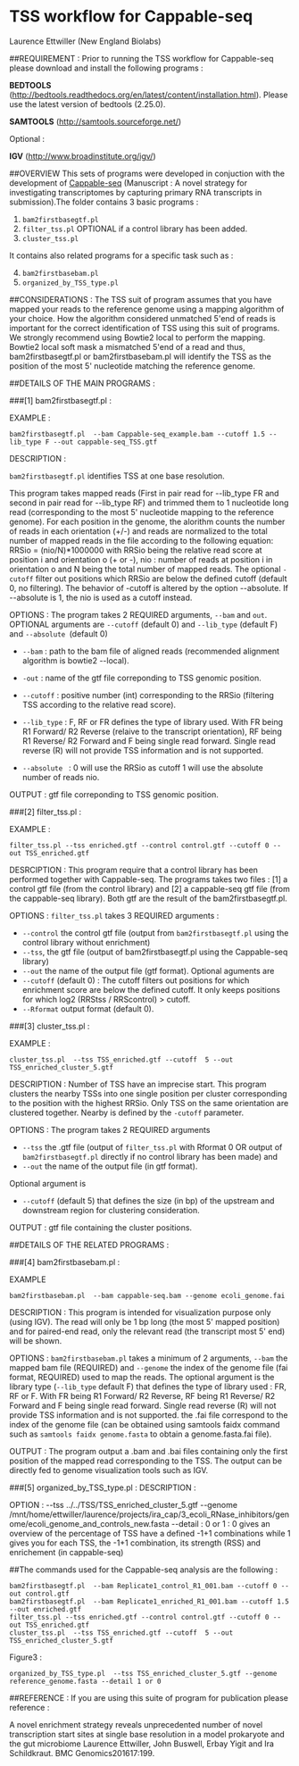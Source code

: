 # TSS workflow for Cappable-seq
 Laurence Ettwiller (New England Biolabs)


##REQUIREMENT : 
Prior to running the TSS workflow for Cappable-seq please download and install the following programs :

**BEDTOOLS** (http://bedtools.readthedocs.org/en/latest/content/installation.html). Please use the latest version of bedtools (2.25.0). 

**SAMTOOLS** (http://samtools.sourceforge.net/)

Optional : 

**IGV** (http://www.broadinstitute.org/igv/)


##OVERVIEW
This sets of programs were developed in conjuction with the development of [Cappable-seq][Cappable-seq] (Manuscript :
A novel strategy for investigating transcriptomes by capturing primary RNA transcripts in submission).The folder contains 3 basic programs :
 
 1. ```bam2firstbasegtf.pl``` 
 2. ```filter_tss.pl``` OPTIONAL if a control library has been added.  
 3. ```cluster_tss.pl```

It contains also related programs for a specific task such as :
   
  4. ```bam2firstbasebam.pl```
  5. ```organized_by_TSS_type.pl``` 

[Cappable-seq]: http://bmcgenomics.biomedcentral.com/articles/10.1186/s12864-016-2539-z

##CONSIDERATIONS :
The TSS suit of program assumes that you have mapped your reads to the reference genome using a mapping algorithm of your choice. How the algorithm considered unmatched 5'end of reads is important for the correct identification of TSS using this suit of programs. We strongly recommend using Bowtie2 local to perform the mapping. Bowtie2 local soft mask a mismatched 5'end of a read and thus, bam2firstbasegtf.pl or bam2firstbasebam.pl will identify the TSS as the position of the most 5' nucleotide matching the reference genome. 

##DETAILS OF THE MAIN PROGRAMS :

###[1] bam2firstbasegtf.pl :

EXAMPLE :
```
bam2firstbasegtf.pl  --bam Cappable-seq_example.bam --cutoff 1.5 --lib_type F --out cappable-seq_TSS.gtf
```

DESCRIPTION :

```bam2firstbasegtf.pl``` identifies TSS at one base resolution. 

This program takes mapped reads (First in pair read for --lib_type FR and second in pair read for --lib_type RF) and trimmed them to 1 nucleotide long read (corresponding to the most 5' nucleotide mapping to the reference genome). For each position in the genome, the alorithm counts the number of reads in each orientation (+/-) and reads are normalized to the total number of mapped reads in the file according to the following equation:  RRSio = (nio/N)*1000000 with RRSio being the relative read score at position i and orientation o (+ or -), nio : number of reads at position i in orientation o and N being the total number of mapped reads. The optional ```-cutoff``` filter out positions which RRSio are below the defined cutoff (default 0, no filtering). The behavior of -cutoff is altered by the option --absolute. If --absolute is 1, the nio is used as a cutoff instead. 

OPTIONS :
The program takes 2 REQUIRED arguments, ```--bam``` and ```out```. OPTIONAL arguments are ```--cutoff``` (default 0) and ```--lib_type``` (default F) and ```--absolute ```(default 0)

* ```--bam``` : path to the bam file of aligned reads (recommended alignment algorithm is bowtie2 --local).

* ```-out``` : name of the  gtf file correponding to TSS genomic position.

* ```--cutoff``` : positive number (int) corresponding to the RRSio (filtering TSS according to the relative read score).

* ```--lib_type``` : F, RF or FR defines the type of library used. With FR being R1 Forward/ R2 Reverse (relaive to the transcript orientation), RF being R1 Reverse/ R2 Forward and F being single read forward. Single read reverse (R) will not provide TSS information and is not supported.

* ```--absolute ``` : 0 will use the RRSio as cutoff 1 will use the absolute number of reads nio.

OUTPUT : gtf file correponding to TSS genomic position. 
 


###[2] filter_tss.pl : 

EXAMPLE : 
```
filter_tss.pl --tss enriched.gtf --control control.gtf --cutoff 0 --out TSS_enriched.gtf
```

DESRCIPTION :
This program require that a control library has been performed together with Cappable-seq. The programs takes two files : [1] a control gtf file (from the control library) and  [2] a cappable-seq gtf file (from the cappable-seq library). Both gtf are the result of the bam2firstbasegtf.pl. 

    
OPTIONS :
```filter_tss.pl``` takes 3 REQUIRED arguments :
* ```--control```  the control gtf file (output from ```bam2firstbasegtf.pl``` using the control library without enrichment)
* ```--tss```, the gtf file (output of bam2firstbasegtf.pl using the Cappable-seq library)
* ```--out``` the name of the output file (gtf format). 
Optional aguments are 
* ```--cutoff``` (default 0) :  The cutoff filters out positions for which enrichment score are below the defined cutoff. It only keeps positions for which log2 (RRStss / RRScontrol) > cutoff.
* ```--Rformat``` output format (default 0).

 
###[3] cluster_tss.pl : 

EXAMPLE : 
```
cluster_tss.pl  --tss TSS_enriched.gtf --cutoff  5 --out TSS_enriched_cluster_5.gtf
```

DESCRIPTION : Number of	TSS have an imprecise start. This program clusters the nearby TSSs into	one single position per	cluster corresponding to the position with the highest RRSio. Only TSS on the same orientation are clustered together. Nearby is defined by the	```-cutoff``` parameter.

OPTIONS : 
The program takes 2 REQUIRED arguments 
* ```--tss``` the .gtf file (output of ```filter_tss.pl``` with Rformat 0 OR output of ```bam2firstbasegtf.pl``` directly if no control library has been made) and 
* ```--out``` the name of the output file (in gtf format). 

Optional argument is 
* ```--cutoff``` (default 5) that defines the size (in bp) of the upstream and downstream region for clustering consideration. 

OUTPUT :
gtf file containing the cluster positions. 

##DETAILS OF THE RELATED PROGRAMS :


###[4] bam2firstbasebam.pl :

EXAMPLE
```
bam2firstbasebam.pl  --bam cappable-seq.bam --genome ecoli_genome.fai
```

DESCRIPTION : This program is intended for visualization purpose only (using IGV). The read will only be 1 bp long (the most 5' mapped position) and for paired-end read, only the relevant read (the transcript most 5' end) will be shown. 

OPTIONS :
```bam2firstbasebam.pl``` takes a minimum of 2 arguments, ```--bam``` the mapped bam file (REQUIRED) and ```--genome``` the index of the genome file (fai format, REQUIRED) used to map the reads. The optional argument is the library type (```--lib_type``` default F) that defines the type of library used : FR, RF or F. With FR being R1 Forward/ R2 Reverse, RF being R1 Reverse/ R2 Forward and F being single read forward. Single read reverse (R) will not provide TSS information and is not supported. the .fai file correspond to the index of the genome file (can be obtained using samtools faidx command such as ```samtools faidx genome.fasta``` to obtain a genome.fasta.fai file). 

OUTPUT :
The program output a .bam and .bai files containing only the first position of the mapped read corresponding to the TSS. The output can be directly fed to genome visualization tools such as IGV.



###[5] organized_by_TSS_type.pl :
DESCRIPTION :

OPTION : --tss ../../TSS/TSS_enriched_cluster_5.gtf --genome /mnt/home/ettwiller/laurence/projects/ira_cap/3_ecoli_RNase_inhibitors/genome/ecoli_genome_and_controls_new.fasta --detail : 0 or 1 : 0 gives an overview of the percentage of TSS have a defined -1+1 combinations while 1 gives you for each TSS, the -1+1 combination, its strength (RSS) and enrichement (in cappable-seq) 


##The commands used for the Cappable-seq analysis are the following :
```
bam2firstbasegtf.pl  --bam Replicate1_control_R1_001.bam --cutoff 0 --out control.gtf
bam2firstbasegtf.pl  --bam Replicate1_enriched_R1_001.bam --cutoff 1.5 --out enriched.gtf
filter_tss.pl --tss enriched.gtf --control control.gtf --cutoff 0 --out TSS_enriched.gtf
cluster_tss.pl  --tss TSS_enriched.gtf --cutoff  5 --out TSS_enriched_cluster_5.gtf
```
Figure3 :
```
organized_by_TSS_type.pl  --tss TSS_enriched_cluster_5.gtf --genome reference_genome.fasta --detail 1 or 0
```
##REFERENCE :
If you are using this suite of program for publication please reference : 

A novel enrichment strategy reveals unprecedented number of novel transcription start sites at single base resolution in a model prokaryote and the gut microbiome Laurence Ettwiller, John Buswell, Erbay Yigit and Ira Schildkraut. BMC Genomics201617:199.


